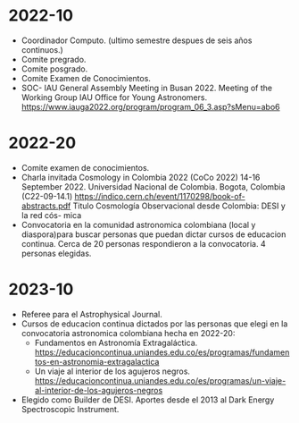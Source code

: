 2022-10
========
* Coordinador Computo. (ultimo semestre despues de seis años continuos.)
* Comite pregrado.
* Comite posgrado.
* Comite Examen de Conocimientos.
* SOC- IAU General Assembly Meeting in Busan 2022. Meeting of the Working Group IAU Office for Young Astronomers.
https://www.iauga2022.org/program/program_06_3.asp?sMenu=abo6

2022-20
=======
* Comite examen de conocimientos.
* Charla invitada Cosmology in Colombia 2022 (CoCo 2022) 14-16 September 2022. Universidad Nacional de Colombia. Bogota, Colombia
  (C22-09-14.1) https://indico.cern.ch/event/1170298/book-of-abstracts.pdf
  Titulo Cosmología Observacional desde Colombia: DESI y la red cós-
mica
* Convocatoria en la comunidad astronomica colombiana (local y diaspora)para buscar personas que puedan dictar cursos de educacion continua.
  Cerca de 20 personas respondieron a la convocatoria. 4 personas elegidas.

2023-10
========
  * Referee para el Astrophysical Journal.
  * Cursos de educacion continua dictados por las personas que elegi en la convocatoria astronomica colombiana hecha en 2022-20:
    - Fundamentos en Astronomía Extragaláctica. https://educacioncontinua.uniandes.edu.co/es/programas/fundamentos-en-astronomia-extragalactica
    - Un viaje al interior de los agujeros negros. https://educacioncontinua.uniandes.edu.co/es/programas/un-viaje-al-interior-de-los-agujeros-negros
  * Elegido como Builder de DESI. Aportes desde el 2013 al Dark Energy Spectroscopic Instrument.




